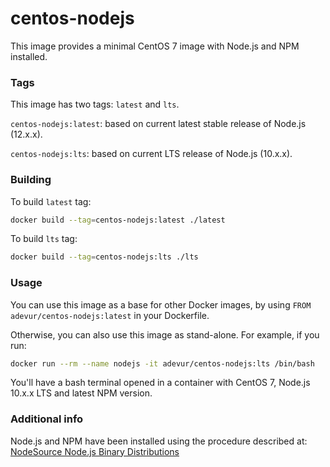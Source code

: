 # centos-nodejs
This image provides a minimal CentOS 7 image with Node.js and NPM installed.

### Tags
This image has two tags: `latest` and `lts`.

`centos-nodejs:latest`: based on current latest stable release of Node.js (12.x.x).

`centos-nodejs:lts`: based on current LTS release of Node.js (10.x.x).

### Building
To build `latest` tag:
```sh
docker build --tag=centos-nodejs:latest ./latest
```
To build `lts` tag:
```sh
docker build --tag=centos-nodejs:lts ./lts
```

### Usage
You can use this image as a base for other Docker images, by using `FROM adevur/centos-nodejs:latest` in your Dockerfile.

Otherwise, you can also use this image as stand-alone. For example, if you run:
```sh
docker run --rm --name nodejs -it adevur/centos-nodejs:lts /bin/bash
```
You'll have a bash terminal opened in a container with CentOS 7, Node.js 10.x.x LTS and latest NPM version.

### Additional info
Node.js and NPM have been installed using the procedure described at: [NodeSource Node.js Binary Distributions](https://github.com/nodesource/distributions#rpm)
